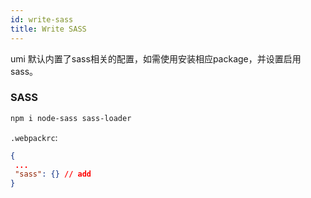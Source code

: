 ```yaml
---
id: write-sass
title: Write SASS
---
```


umi 默认内置了sass相关的配置，如需使用安装相应package，并设置启用sass。

### SASS
```bash
npm i node-sass sass-loader
```

`.webpackrc`:
```json
{
 ...
 "sass": {} // add
}
```
